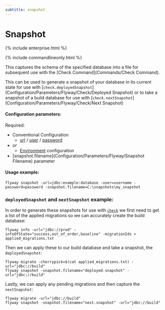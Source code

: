 ```yaml
---
subtitle: snapshot
---
```


# Snapshot

{% include enterprise.html %}

{% include commandlineonly.html %}

This captures the schema of the specified database into a file for subsequent use with the [Check Command](Commands/Check Command).

This can be used to generate a snapshot of your database in its current state for use with [`check.deployedSnapshot`](Configuration/Parameters/Flyway/Check/Deployed Snapshot)
or to take a snapshot of a build database for use with [`check.nextSnapshot`](Configuration/Parameters/Flyway/Check/Next Snapshot)

#### Configuration parameters:
Required:
* Conventional Configuration
  * [url](Configuration/Parameters/Environments/url) / [user](Configuration/Parameters/Environments/user) / [password](Configuration/Parameters/Environments/password)
* _or_ 
  * [Environment](Configuration/Parameters/Flyway/environment) configuration
* [snapshot.filename](Configuration/Parameters/Flyway/Snapshot Filename) parameter


#### Usage example:

```
flyway snapshot -url=jdbc:example:database -user=username -password=password -snapshot.filename=C:\snapshots\my_snapshot
```

### `deployedSnapshot` and `nextSnapshot` example:

In order to generate these snapshots for use with [`check`](Commands/check) we first need to get a list of the applied migrations
so we can accurately create the build database:

```
flyway info -url="jdbc://prod" -infoOfState="success,out_of_order,baseline" -migrationIds > applied_migrations.txt
```

Then we can apply these to our build database and take a snapshot, the `deployedSnapshot`:

```
flyway migrate -cherrypick=$(cat applied_migrations.txt) -url="jdbc://build"
flyway snapshot -snapshot.filename="deployed.snapshot" -url="jdbc://build"
```

Lastly, we can apply any pending migrations and then capture the `nextSnapshot`:

```
flyway migrate -url="jdbc://build"
flyway snapshot -snapshot.filename="next.snapshot" -url="jdbc://build"
```

